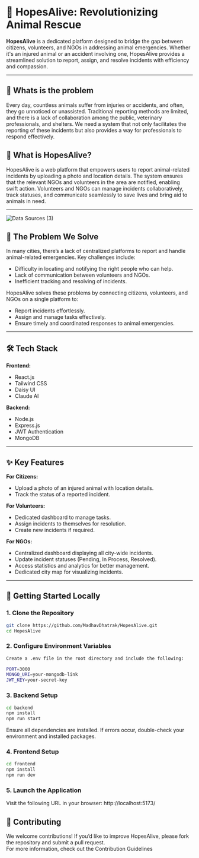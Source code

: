# 🐾 HopesAlive: Revolutionizing Animal Rescue  

**HopesAlive** is a dedicated platform designed to bridge the gap between citizens, volunteers, and NGOs in addressing animal emergencies. Whether it's an injured animal or an accident involving one, HopesAlive provides a streamlined solution to report, assign, and resolve incidents with efficiency and compassion.  

---

## 🐾 Whats is the problem 
Every day, countless animals suffer from injuries or accidents, and often, they go unnoticed or unassisted. Traditional reporting methods are limited, and there is a lack of collaboration among the public, veterinary professionals, and shelters. We need a system that not only facilitates the reporting of these incidents but also provides a way for professionals to respond effectively.


## 🐾 What is HopesAlive?  
HopesAlive is a web platform that empowers users to report animal-related incidents by uploading a photo and location details. The system ensures that the relevant NGOs and volunteers in the area are notified, enabling swift action. Volunteers and NGOs can manage incidents collaboratively, track statuses, and communicate seamlessly to save lives and bring aid to animals in need.  

---
![Data Sources (3)](https://github.com/user-attachments/assets/f5b31c25-4df9-4cb9-a1e0-c2d5acad0e53)




## 🌟 The Problem We Solve  
In many cities, there’s a lack of centralized platforms to report and handle animal-related emergencies. Key challenges include:  

- Difficulty in locating and notifying the right people who can help.  
- Lack of communication between volunteers and NGOs.  
- Inefficient tracking and resolving of incidents.  

HopesAlive solves these problems by connecting citizens, volunteers, and NGOs on a single platform to:  
- Report incidents effortlessly.  
- Assign and manage tasks effectively.  
- Ensure timely and coordinated responses to animal emergencies.  

---

## 🛠️ Tech Stack  

**Frontend:**  
- React.js  
- Tailwind CSS  
- Daisy UI  
- Claude AI  

**Backend:**  
- Node.js  
- Express.js  
- JWT Authentication  
- MongoDB  

---

## ✨ Key Features  

**For Citizens:**  
- Upload a photo of an injured animal with location details.  
- Track the status of a reported incident.  

**For Volunteers:**  
- Dedicated dashboard to manage tasks.  
- Assign incidents to themselves for resolution.  
- Create new incidents if required.  

**For NGOs:**  
- Centralized dashboard displaying all city-wide incidents.  
- Update incident statuses (Pending, In Process, Resolved).  
- Access statistics and analytics for better management.  
- Dedicated city map for visualizing incidents.  

---

## 🚀 Getting Started Locally  

### 1. Clone the Repository  
```bash
git clone https://github.com/MadhavDhatrak/HopesAlive.git
cd HopesAlive
```
### 2. Configure Environment Variables
```bash 
Create a .env file in the root directory and include the following:

PORT=3000
MONGO_URI=your-mongodb-link
JWT_KEY=your-secret-key
```

### 3. Backend Setup
```bash 
cd backend
npm install
npm run start
```
Ensure all dependencies are installed. If errors occur, double-check your environment and installed packages.

### 4. Frontend Setup
```bash 
cd frontend
npm install
npm run dev
```

### 5. Launch the Application
Visit the following URL in your browser:
http://localhost:5173/

## 🤝 Contributing  
We welcome contributions! If you’d like to improve HopesAlive, please fork the repository and submit a pull request.  
For more information, check out the Contribution Guidelines

